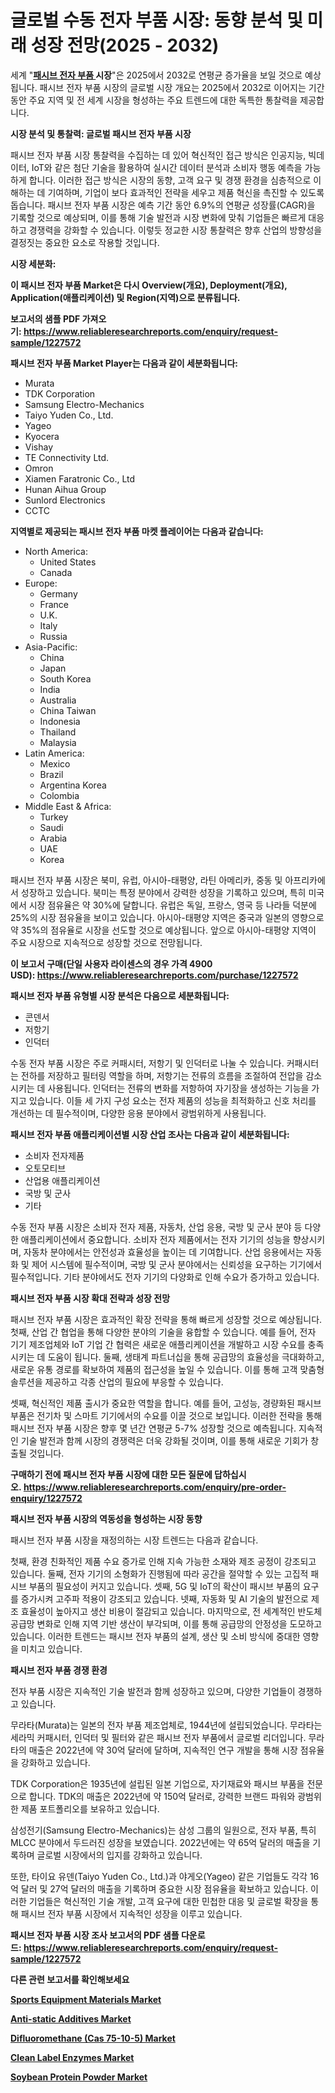 <p><h1>글로벌 수동 전자 부품 시장: 동향 분석 및 미래 성장 전망(2025 - 2032)</h1></p><p>세계 "<strong><a href="https://www.reliableresearchreports.com/passive-electronic-components-r1227572?utm_campaign=106&utm_medium=8&utm_source=Github&utm_content=ia&utm_term=07012025&utm_id=passive-electronic-components">패시브 전자 부품&nbsp;</a></strong><strong>시장</strong>"은 2025에서 2032로 연평균 증가율을 보일 것으로 예상됩니다. 패시브 전자 부품 시장의 글로벌 시장 개요는 2025에서 2032로 이어지는 기간 동안 주요 지역 및 전 세계 시장을 형성하는 주요 트렌드에 대한 독특한 통찰력을 제공합니다.</p>
<p><strong>시장 분석 및 통찰력: 글로벌 패시브 전자 부품 시장</strong></p>
<p><p>패시브 전자 부품 시장 통찰력을 수집하는 데 있어 혁신적인 접근 방식은 인공지능, 빅데이터, IoT와 같은 첨단 기술을 활용하여 실시간 데이터 분석과 소비자 행동 예측을 가능하게 합니다. 이러한 접근 방식은 시장의 동향, 고객 요구 및 경쟁 환경을 심층적으로 이해하는 데 기여하며, 기업이 보다 효과적인 전략을 세우고 제품 혁신을 촉진할 수 있도록 돕습니다. 패시브 전자 부품 시장은 예측 기간 동안 6.9%의 연평균 성장률(CAGR)을 기록할 것으로 예상되며, 이를 통해 기술 발전과 시장 변화에 맞춰 기업들은 빠르게 대응하고 경쟁력을 강화할 수 있습니다. 이렇듯 정교한 시장 통찰력은 향후 산업의 방향성을 결정짓는 중요한 요소로 작용할 것입니다.</p><a href="%7CAUTHORITHY_DOMAIN_URL%7C?utm_campaign=106&utm_medium=8&utm_source=Github&utm_content=ia&utm_term=07012025&utm_id=passive-electronic-components"></a></p>
<p><strong>시장 세분화:</strong></p>
<p><strong>이 패시브 전자 부품 Market은 다시 Overview(개요), Deployment(개요), Application(애플리케이션) 및 Region(지역)으로 분류됩니다.</strong></p>
<p><strong>보고서의 샘플 PDF 가져오기:&nbsp;<a href="https://www.reliableresearchreports.com/enquiry/request-sample/1227572?utm_campaign=106&utm_medium=8&utm_source=Github&utm_content=ia&utm_term=07012025&utm_id=passive-electronic-components">https://www.reliableresearchreports.com/enquiry/request-sample/1227572</a></strong><strong></strong></p>
<p><strong>패시브 전자 부품 Market Player는 다음과 같이 세분화됩니다:</strong></p>
<p><ul><li>Murata</li><li>TDK Corporation</li><li>Samsung Electro-Mechanics</li><li>Taiyo Yuden Co., Ltd.</li><li>Yageo</li><li>Kyocera</li><li>Vishay</li><li>TE Connectivity Ltd.</li><li>Omron</li><li>Xiamen Faratronic Co., Ltd</li><li>Hunan Aihua Group</li><li>Sunlord Electronics</li><li>CCTC</li></ul></p>
<p><strong>지역별로 제공되는 패시브 전자 부품 마켓 플레이어는 다음과 같습니다:</strong></p>
<p><ul>
    <li>
        North America:
        <ul>
            <li>United States</li>
            <li>Canada</li>
        </ul>
    </li>
    <li>
        Europe:
        <ul>
            <li>Germany</li>
            <li>France</li>
            <li>U.K.</li>
            <li>Italy</li>
            <li>Russia</li>
        </ul>
    </li>
    <li>
        Asia-Pacific:
        <ul>
            <li>China</li>
            <li>Japan</li>
            <li>South Korea</li>
            <li>India</li>
            <li>Australia</li>
            <li>China Taiwan</li>
            <li>Indonesia</li>
            <li>Thailand</li>
            <li>Malaysia</li>
        </ul>
    </li>
    <li>
        Latin America:
        <ul>
            <li>Mexico</li>
            <li>Brazil</li>
            <li>Argentina Korea</li>
            <li>Colombia</li>
        </ul>
    </li>
    <li>
        Middle East & Africa:
        <ul>
            <li>Turkey</li>
            <li>Saudi</li>
            <li>Arabia</li>
            <li>UAE</li>
            <li>Korea</li>
        </ul>
    </li>
    </ul></p>
<p><p>패시브 전자 부품 시장은 북미, 유럽, 아시아-태평양, 라틴 아메리카, 중동 및 아프리카에서 성장하고 있습니다. 북미는 특정 분야에서 강력한 성장을 기록하고 있으며, 특히 미국에서 시장 점유율은 약 30%에 달합니다. 유럽은 독일, 프랑스, 영국 등 나라들 덕분에 25%의 시장 점유율을 보이고 있습니다. 아시아-태평양 지역은 중국과 일본의 영향으로 약 35%의 점유율로 시장을 선도할 것으로 예상됩니다. 앞으로 아시아-태평양 지역이 주요 시장으로 지속적으로 성장할 것으로 전망됩니다.</p></p>
<p><strong>이 보고서 구매(단일 사용자 라이센스의 경우 가격 4900 USD):&nbsp;<a href="https://www.reliableresearchreports.com/purchase/1227572?utm_campaign=106&utm_medium=8&utm_source=Github&utm_content=ia&utm_term=07012025&utm_id=passive-electronic-components">https://www.reliableresearchreports.com/purchase/1227572</a></strong></p>
<p><strong>패시브 전자 부품 유형별 시장 분석은 다음으로 세분화됩니다:</strong></p>
<p><ul><li>콘덴서</li><li>저항기</li><li>인덕터</li></ul></p>
<p><p>수동 전자 부품 시장은 주로 커패시터, 저항기 및 인덕터로 나눌 수 있습니다. 커패시터는 전하를 저장하고 필터링 역할을 하며, 저항기는 전류의 흐름을 조절하여 전압을 감소시키는 데 사용됩니다. 인덕터는 전류의 변화를 저항하여 자기장을 생성하는 기능을 가지고 있습니다. 이들 세 가지 구성 요소는 전자 제품의 성능을 최적화하고 신호 처리를 개선하는 데 필수적이며, 다양한 응용 분야에서 광범위하게 사용됩니다.</p></p>
<p><strong>패시브 전자 부품 애플리케이션별 시장 산업 조사는 다음과 같이 세분화됩니다:</strong></p>
<p><ul><li>소비자 전자제품</li><li>오토모티브</li><li>산업용 애플리케이션</li><li>국방 및 군사</li><li>기타</li></ul></p>
<p><p>수동 전자 부품 시장은 소비자 전자 제품, 자동차, 산업 응용, 국방 및 군사 분야 등 다양한 애플리케이션에서 중요합니다. 소비자 전자 제품에서는 전자 기기의 성능을 향상시키며, 자동차 분야에서는 안전성과 효율성을 높이는 데 기여합니다. 산업 응용에서는 자동화 및 제어 시스템에 필수적이며, 국방 및 군사 분야에서는 신뢰성을 요구하는 기기에서 필수적입니다. 기타 분야에서도 전자 기기의 다양화로 인해 수요가 증가하고 있습니다.</p></p>
<p><strong>패시브 전자 부품 시장 확대 전략과 성장 전망</strong></p>
<p><p>패시브 전자 부품 시장은 효과적인 확장 전략을 통해 빠르게 성장할 것으로 예상됩니다. 첫째, 산업 간 협업을 통해 다양한 분야의 기술을 융합할 수 있습니다. 예를 들어, 전자 기기 제조업체와 IoT 기업 간 협력은 새로운 애플리케이션을 개발하고 시장 수요를 충족시키는 데 도움이 됩니다. 둘째, 생태계 파트너십을 통해 공급망의 효율성을 극대화하고, 새로운 유통 경로를 확보하여 제품의 접근성을 높일 수 있습니다. 이를 통해 고객 맞춤형 솔루션을 제공하고 각종 산업의 필요에 부응할 수 있습니다. </p><p>셋째, 혁신적인 제품 출시가 중요한 역할을 합니다. 예를 들어, 고성능, 경량화된 패시브 부품은 전기차 및 스마트 기기에서의 수요를 이끌 것으로 보입니다. 이러한 전략을 통해 패시브 전자 부품 시장은 향후 몇 년간 연평균 5-7% 성장할 것으로 예측됩니다. 지속적인 기술 발전과 함께 시장의 경쟁력은 더욱 강화될 것이며, 이를 통해 새로운 기회가 창출될 것입니다.</p></p>
<p><strong>구매하기 전에 패시브 전자 부품 시장에 대한 모든 질문에 답하십시오.&nbsp;<a href="https://www.reliableresearchreports.com/enquiry/pre-order-enquiry/1227572?utm_campaign=106&utm_medium=8&utm_source=Github&utm_content=ia&utm_term=07012025&utm_id=passive-electronic-components">https://www.reliableresearchreports.com/enquiry/pre-order-enquiry/1227572</a></strong><strong></strong></p>
<p><strong>패시브 전자 부품 시장의 역동성을 형성하는 시장 동향</strong></p>
<p><p>패시브 전자 부품 시장을 재정의하는 시장 트렌드는 다음과 같습니다. </p><p>첫째, 환경 친화적인 제품 수요 증가로 인해 지속 가능한 소재와 제조 공정이 강조되고 있습니다. 둘째, 전자 기기의 소형화가 진행됨에 따라 공간을 절약할 수 있는 고집적 패시브 부품의 필요성이 커지고 있습니다. 셋째, 5G 및 IoT의 확산이 패시브 부품의 요구를 증가시켜 고주파 적용이 강조되고 있습니다. 넷째, 자동화 및 AI 기술의 발전으로 제조 효율성이 높아지고 생산 비용이 절감되고 있습니다. 마지막으로, 전 세계적인 반도체 공급망 변화로 인해 지역 기반 생산이 부각되며, 이를 통해 공급망의 안정성을 도모하고 있습니다. 이러한 트렌드는 패시브 전자 부품의 설계, 생산 및 소비 방식에 중대한 영향을 미치고 있습니다.</p></p>
<p><strong>패시브 전자 부품 경쟁 환경</strong></p>
<p><p>전자 부품 시장은 지속적인 기술 발전과 함께 성장하고 있으며, 다양한 기업들이 경쟁하고 있습니다. </p><p>무라타(Murata)는 일본의 전자 부품 제조업체로, 1944년에 설립되었습니다. 무라타는 세라믹 커패시터, 인덕터 및 필터와 같은 패시브 전자 부품에서 글로벌 리더입니다. 무라타의 매출은 2022년에 약 30억 달러에 달하며, 지속적인 연구 개발을 통해 시장 점유율을 강화하고 있습니다.</p><p>TDK Corporation은 1935년에 설립된 일본 기업으로, 자기재료와 패시브 부품을 전문으로 합니다. TDK의 매출은 2022년에 약 150억 달러로, 강력한 브랜드 파워와 광범위한 제품 포트폴리오를 보유하고 있습니다.</p><p>삼성전기(Samsung Electro-Mechanics)는 삼성 그룹의 일원으로, 전자 부품, 특히 MLCC 분야에서 두드러진 성장을 보였습니다. 2022년에는 약 65억 달러의 매출을 기록하며 글로벌 시장에서의 입지를 강화하고 있습니다.</p><p>또한, 타이요 유덴(Taiyo Yuden Co., Ltd.)과 야게오(Yageo) 같은 기업들도 각각 16억 달러 및 27억 달러의 매출을 기록하며 중요한 시장 점유율을 확보하고 있습니다. 이러한 기업들은 혁신적인 기술 개발, 고객 요구에 대한 민첩한 대응 및 글로벌 확장을 통해 패시브 전자 부품 시장에서 지속적인 성장을 이루고 있습니다.</p></p>
<p><strong>패시브 전자 부품 시장 조사 보고서의 PDF 샘플 다운로드:&nbsp;<a href="https://www.reliableresearchreports.com/enquiry/request-sample/1227572?utm_campaign=106&utm_medium=8&utm_source=Github&utm_content=ia&utm_term=07012025&utm_id=passive-electronic-components">https://www.reliableresearchreports.com/enquiry/request-sample/1227572</a></strong></p>
<p><strong></strong></p>
<p><strong></strong></p>
<p><strong></strong></p>
<p><strong></strong></p>
<p><strong>다른 관련 보고서를 확인해보세요</strong></p>
<p><strong><p><a href="https://github.com/DixieGrimes/Market-Research-Report-List-1/blob/main/sports-equipment-materials-market.md?utm_campaign=106&utm_medium=8&utm_source=Github&utm_content=ia&utm_term=07012025&utm_id=passive-electronic-components">Sports Equipment Materials Market</a></p><p><a href="https://github.com/abbislposival/Market-Research-Report-List-1/blob/main/anti-static-additives-market.md?utm_campaign=106&utm_medium=8&utm_source=Github&utm_content=ia&utm_term=07012025&utm_id=passive-electronic-components">Anti-static Additives Market</a></p><p><a href="https://github.com/ParvinKhatun77/Market-Research-Report-List-1/blob/main/difluoromethane-cas-75-10-5-market.md?utm_campaign=106&utm_medium=8&utm_source=Github&utm_content=ia&utm_term=07012025&utm_id=passive-electronic-components">Difluoromethane (Cas 75-10-5) Market</a></p><p><a href="https://github.com/nathandecarvalho/Market-Research-Report-List-5/blob/main/clean-label-enzymes-market.md?utm_campaign=106&utm_medium=8&utm_source=Github&utm_content=ia&utm_term=07012025&utm_id=passive-electronic-components">Clean Label Enzymes Market</a></p><p><a href="https://github.com/stephaniwo144/Market-Research-Report-List-1/blob/main/soybean-protein-powder-market.md?utm_campaign=106&utm_medium=8&utm_source=Github&utm_content=ia&utm_term=07012025&utm_id=passive-electronic-components">Soybean Protein Powder Market</a></p></strong></p>